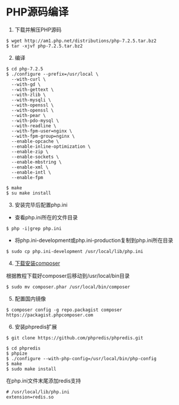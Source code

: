 PHP源码编译
================

1. 下载并解压PHP源码

```shell
$ wget http://am1.php.net/distributions/php-7.2.5.tar.bz2
$ tar -xjvf php-7.2.5.tar.bz2
```

2. 编译

```shell
$ cd php-7.2.5
$ ./configure --prefix=/usr/local \
  --with-curl \
  --with-gd \
  --with-gettext \
  --with-zlib \
  --with-mysqli \
  --with-openssl \
  --with-openssl \
  --with-pear \
  --with-pdo-mysql \
  --with-readline \
  --with-fpm-user=nginx \
  --with-fpm-group=nginx \
  --enable-opcache \
  --enable-inline-optimization \
  --enable-zip \
  --enable-sockets \
  --enable-mbstring \
  --enable-xml \
  --enable-intl \
  --enable-fpm

$ make 
$ su make install
```


3. 安装完毕后配置php.ini

  + 查看php.ini所在的文件目录

  ```shell
  $ php -i|grep php.ini
  ```

  + 将php.ini-development或php.ini-production复制到php.ini所在目录

  ```shell
  $ sudo cp php.ini-development /usr/local/lib/php.ini
  ```

4. [下载安装composer](https://getcomposer.org/download/)

根据教程下载好composer后移动到/usr/local/bin目录

```shell
$ sudo mv composer.phar /usr/local/bin/composer
```

5. 配置国内镜像

```shell
$ composer config -g repo.packagist composer https://packagist.phpcomposer.com
```

6. 安装phpredis扩展

```shell
$ git clone https://github.com/phpredis/phpredis.git

$ cd phpredis
$ phpize
$ ./configure --with-php-config=/usr/local/bin/php-config
$ make
$ sudo make install
```

在php.ini文件末尾添加redis支持

```
# /usr/local/lib/php.ini
extension=redis.so
```





